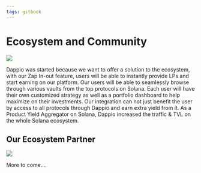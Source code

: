 ```yaml
---
tags: gitbook
---
```


# Ecosystem and Community

![](https://hackmd.io/_uploads/SJCpuFJR9.jpg)


Dappio was started because we want to offer a solution to the ecosystem, with our Zap In-out feature, users will be able to instantly provide LPs and start earning on our platform. Our users will be able to seamlessly browse through various vaults from the top protocols on Solana. Each user will have their own customized strategy as well as a portfolio dashboard to help maximize on their investments. Our integration can not just benefit the user by access to all protocols through Dappio and earn extra yield from it. As a Product Yield Aggregator on Solana, Dappio increased the traffic & TVL on the whole Solana ecosystem. 

## Our Ecosystem Partner

![](https://hackmd.io/_uploads/Skg4eDRwq.png)


More to come….


